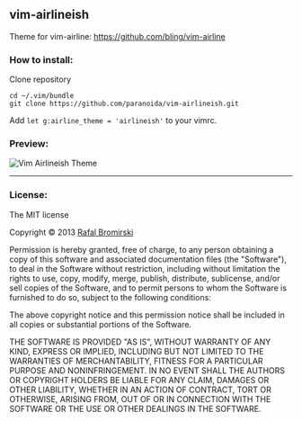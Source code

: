 ## vim-airlineish

Theme for vim-airline: https://github.com/bling/vim-airline

### How to install:

Clone repository

```
cd ~/.vim/bundle
git clone https://github.com/paranoida/vim-airlineish.git
```

Add `let g:airline_theme = 'airlineish'` to your vimrc.

### Preview:
![Vim Airlineish Theme](https://raw.github.com/paranoida/vim-airlineish/master/preview.gif)

---
### License:

The MIT license

Copyright &copy; 2013 [Rafal Bromirski](http://paranoida.com)

Permission is hereby granted, free of charge, to any person obtaining a copy of this software and associated documentation files (the "Software"), to deal in the Software without restriction, including without limitation the rights to use, copy, modify, merge, publish, distribute, sublicense, and/or sell copies of the Software, and to permit persons to whom the Software is furnished to do so, subject to the following conditions:

The above copyright notice and this permission notice shall be included in all copies or substantial portions of the Software.

THE SOFTWARE IS PROVIDED "AS IS", WITHOUT WARRANTY OF ANY KIND, EXPRESS OR IMPLIED, INCLUDING BUT NOT LIMITED TO THE WARRANTIES OF MERCHANTABILITY, FITNESS FOR A PARTICULAR PURPOSE AND NONINFRINGEMENT. IN NO EVENT SHALL THE AUTHORS OR COPYRIGHT HOLDERS BE LIABLE FOR ANY CLAIM, DAMAGES OR OTHER LIABILITY, WHETHER IN AN ACTION OF CONTRACT, TORT OR OTHERWISE, ARISING FROM, OUT OF OR IN CONNECTION WITH THE SOFTWARE OR THE USE OR OTHER DEALINGS IN THE SOFTWARE.
